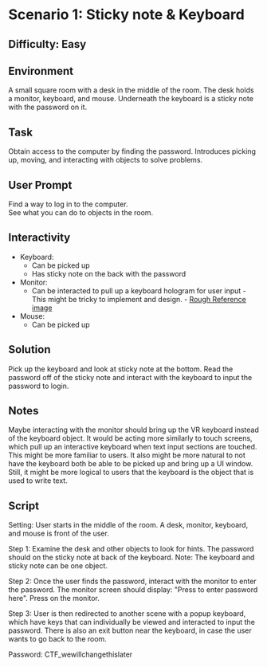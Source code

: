 # Scenario 1: Sticky note & Keyboard

## Difficulty: Easy

## Environment
<p>A small square room with a desk in the middle of the room. The desk holds a monitor, keyboard, and mouse. 
Underneath the keyboard is a sticky note with the password on it.</p>

## Task
<p>Obtain access to the computer by finding the password. Introduces picking up, moving, and interacting with objects to solve problems.</p>

## User Prompt
<p>Find a way to log in to the computer.<br>
See what you can do to objects in the room.</p>

## Interactivity
- Keyboard:
    - Can be picked up
    - Has sticky note on the back with the password
- Monitor:
    - Can be interacted to pull up a keyboard hologram for user input
            - This might be tricky to implement and design.
            - [Rough Reference image](https://i.pinimg.com/originals/ba/3a/56/ba3a5623d90e4f060328ab5b47239ccd.jpg)
- Mouse:
    - Can be picked up

## Solution
<p>Pick up the keyboard and look at sticky note at the bottom. Read the password off of the sticky note and interact with the keyboard to input the password to login.</p>

## Notes
<p>Maybe interacting with the monitor should bring up the VR keyboard instead of the keyboard object. It would be acting more similarly to touch screens,
which pull up an interactive keyboard when text input sections are touched. This might be more familiar to users. It also might be more natural to not
have the keyboard both be able to be picked up and bring up a UI window.<br>
Still, it might be more logical to users that the keyboard is the object that is used to write text.<p>

## Script
Setting: User starts in the middle of the room. A desk, monitor, keyboard, and mouse is front of the user. 

Step 1: Examine the desk and other objects to look for hints. The password should on the sticky note at back of the keyboard. 
Note: The keyboard and sticky note can be one object.

Step 2: Once the user finds the password, interact with the monitor to enter the password. The monitor screen should display: "Press to enter password here". Press on the monitor. 

Step 3: User is then redirected to another scene with a popup keyboard, which have keys that can individually be viewed and interacted to input the password. There is also an exit button near the keyboard, in case the user wants to go back to the room. 

Password: CTF_wewillchangethislater
